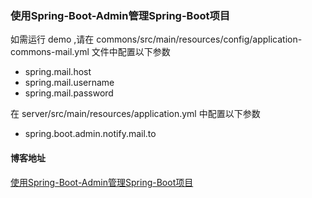 ### 使用Spring-Boot-Admin管理Spring-Boot项目
如需运行 demo ,请在 commons/src/main/resources/config/application-commons-mail.yml 文件中配置以下参数
- spring.mail.host
- spring.mail.username
- spring.mail.password

在 server/src/main/resources/application.yml 中配置以下参数
- spring.boot.admin.notify.mail.to
#### 博客地址
[使用Spring-Boot-Admin管理Spring-Boot项目](https://ghthou.github.io/2018/09/26/%E4%BD%BF%E7%94%A8Spring-Boot-Admin%E7%AE%A1%E7%90%86Spring-Boot%E9%A1%B9%E7%9B%AE/)
